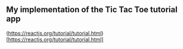 ## My implementation of the Tic Tac Toe tutorial app

(https://reactjs.org/tutorial/tutorial.html)[https://reactjs.org/tutorial/tutorial.html]